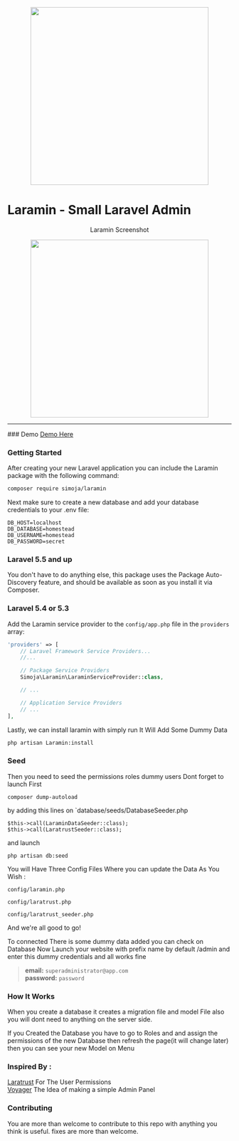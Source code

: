 <p align="center"><a href="https://github.com/simoebenhida/Laramin" target="_blank"><img width="400" src="https://i.imgur.com/XQ57dWg.png"></a></p>



# **L**aramin - Small Laravel Admin

<p align="center">
Laramin Screenshot
</p>
<p align="center">
<img width="400" src="https://i.imgur.com/33ikwWg.png">
</p>
<hr>
### Demo
<a href="http://devma.net/demo/laramin">Demo Here</a>

### Getting Started

After creating your new Laravel application you can include the Laramin package with the following command:

```bash
composer require simoja/laramin
```

Next make sure to create a new database and add your database credentials to your .env file:

```
DB_HOST=localhost
DB_DATABASE=homestead
DB_USERNAME=homestead
DB_PASSWORD=secret
```

### Laravel 5.5 and up

You don't have to do anything else, this package uses the Package Auto-Discovery feature, and should be available as soon as you install it via Composer.

### Laravel 5.4 or 5.3

Add the Laramin service provider to the `config/app.php` file in the `providers` array:

```php
'providers' => [
    // Laravel Framework Service Providers...
    //...

    // Package Service Providers
    Simoja\Laramin\LaraminServiceProvider::class,

    // ...

    // Application Service Providers
    // ...
],
```

Lastly, we can install laramin with simply run It Will Add Some Dummy Data

```bash
php artisan Laramin:install
```

### Seed
Then you need to seed the permissions roles dummy users
Dont forget to launch First
```
composer dump-autoload
```

by adding this lines on `database/seeds/DatabaseSeeder.php
```
$this->call(LaraminDataSeeder::class);
$this->call(LaratrustSeeder::class);
```
and launch
```
php artisan db:seed
```

You will Have Three Config Files Where you can update the Data As You Wish :

`config/laramin.php`</br>

`config/laratrust.php`</br>

`config/laratrust_seeder.php`</br>



And we're all good to go!

To connected There is some dummy data added you can check on Database
Now Launch your website with prefix name by default /admin and enter this dummy credentials and all works fine
>**email:** `superadministrator@app.com`
></br>
>**password:** `password`

### How It Works

When you create a database it creates a migration file and model File also you will dont need to anything on the server side.

If you Created the Database you have to go to Roles and and assign the permissions of the new Database then refresh the page(it will change later) then you can see your new Model on Menu

### Inspired By :

<a href="https://github.com/santigarcor/laratrust">Laratrust</a> For The User Permissions
</br>
<a href="https://github.com/the-control-group/voyager">Voyager</a> The Idea of making a simple Admin Panel



### Contributing

You are more than welcome to contribute to this repo with anything you think is useful. fixes are more than welcome.


